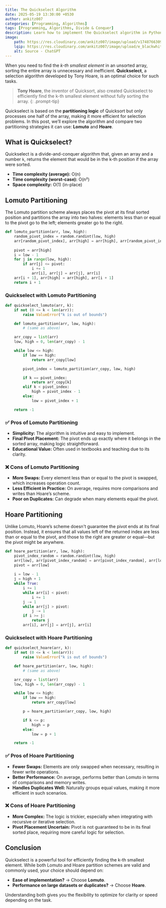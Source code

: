 ```yaml
---
title: The Quickselect Algorithm
date: 2025-05-19 13:30:00 +0530
author: ankitz007
categories: [Programming, Algorithms]
tags: [Programming, Algorithms, Divide & Conquer]
description: Learn how to implement the Quickselect algorithm in Python for efficient selection of the k-th smallest element.
image:
    path: https://res.cloudinary.com/ankitz007/image/upload/v1748766309/programming/algorithms/quickselect_zroxru.webp
    lqip: https://res.cloudinary.com/ankitz007/image/upload/e_blackwhite/v1748766309/programming/algorithms/quickselect_zroxru.webp
    alt: Source - ChatGPT
---
```


When you need to find the *k-th smallest element* in an unsorted array, sorting the entire array is unnecessary and inefficient. **Quickselect**, a selection algorithm developed by Tony Hoare, is an optimal choice for such tasks.

> **Tony Hoare**, the inventor of Quicksort, also created Quickselect to efficiently find the k-th smallest element without fully sorting the array.
{: .prompt-tip}

Quickselect is based on the **partitioning logic** of Quicksort but only processes one half of the array, making it more efficient for selection problems. In this post, we’ll explore the algorithm and compare two partitioning strategies it can use: **Lomuto** and **Hoare**.

## What is Quickselect?

Quickselect is a divide-and-conquer algorithm that, given an array and a number `k`, returns the element that would be in the k-th position if the array were sorted.

* **Time complexity (average):** O(n)
* **Time complexity (worst-case):** O(n²)
* **Space complexity:** O(1) (in-place)

## Lomuto Partitioning

The Lomuto partition scheme always places the pivot at its final sorted position and partitions the array into two halves: elements less than or equal to the pivot go to the left; elements greater go to the right.

```python
def lomuto_partition(arr, low, high):
    random_pivot_index = random.randint(low, high)
    arr[random_pivot_index], arr[high] = arr[high], arr[random_pivot_index]
    
    pivot = arr[high]
    i = low - 1
    for j in range(low, high):
        if arr[j] <= pivot:
            i += 1
            arr[i], arr[j] = arr[j], arr[i]
    arr[i + 1], arr[high] = arr[high], arr[i + 1]
    return i + 1
```

### Quickselect with Lomuto Partitioning

```python
def quickselect_lomuto(arr, k):
    if not (0 <= k < len(arr)):
        raise ValueError("k is out of bounds")

    def lomuto_partition(arr, low, high):
        # (same as above)

    arr_copy = list(arr)
    low, high = 0, len(arr_copy) - 1

    while low <= high:
        if low == high:
            return arr_copy[low]

        pivot_index = lomuto_partition(arr_copy, low, high)

        if k == pivot_index:
            return arr_copy[k]
        elif k < pivot_index:
            high = pivot_index - 1
        else:
            low = pivot_index + 1

    return -1
```

### ✅ Pros of Lomuto Partitioning

* **Simplicity:** The algorithm is intuitive and easy to implement.
* **Final Pivot Placement:** The pivot ends up exactly where it belongs in the sorted array, making logic straightforward.
* **Educational Value:** Often used in textbooks and teaching due to its clarity.

### ❌ Cons of Lomuto Partitioning

* **More Swaps:** Every element less than or equal to the pivot is swapped, which increases operation count.
* **Less Efficient in Practice:** On average, requires more comparisons and writes than Hoare’s scheme.
* **Poor on Duplicates:** Can degrade when many elements equal the pivot.

## Hoare Partitioning

Unlike Lomuto, Hoare’s scheme doesn't guarantee the pivot ends at its final position. Instead, it ensures that all values left of the returned index are less than or equal to the pivot, and those to the right are greater or equal—but the pivot might be anywhere.

```python
def hoare_partition(arr, low, high):
    pivot_index_random = random.randint(low, high)
    arr[low], arr[pivot_index_random] = arr[pivot_index_random], arr[low]
    pivot = arr[low]
    
    i = low - 1
    j = high + 1
    while True:
        i += 1
        while arr[i] < pivot:
            i += 1
        j -= 1
        while arr[j] > pivot:
            j -= 1
        if i >= j:
            return j
        arr[i], arr[j] = arr[j], arr[i]
```

### Quickselect with Hoare Partitioning

```python
def quickselect_hoare(arr, k):
    if not (0 <= k < len(arr)):
        raise ValueError("k is out of bounds")

    def hoare_partition(arr, low, high):
        # (same as above)

    arr_copy = list(arr)
    low, high = 0, len(arr_copy) - 1

    while low <= high:
        if low == high:
            return arr_copy[low]

        p = hoare_partition(arr_copy, low, high)

        if k <= p:
            high = p
        else:
            low = p + 1

    return -1
```

### ✅ Pros of Hoare Partitioning

* **Fewer Swaps:** Elements are only swapped when necessary, resulting in fewer write operations.
* **Better Performance:** On average, performs better than Lomuto in terms of comparisons and memory writes.
* **Handles Duplicates Well:** Naturally groups equal values, making it more efficient in such scenarios.

### ❌ Cons of Hoare Partitioning

* **More Complex:** The logic is trickier, especially when integrating with recursive or iterative selection.
* **Pivot Placement Uncertain:** Pivot is not guaranteed to be in its final sorted place, requiring more careful logic for selection.

## Conclusion

Quickselect is a powerful tool for efficiently finding the k-th smallest element. While both Lomuto and Hoare partition schemes are valid and commonly used, your choice should depend on:

* **Ease of implementation?** → Choose **Lomuto**.
* **Performance on large datasets or duplicates?** → Choose **Hoare**.

Understanding both gives you the flexibility to optimize for clarity or speed depending on the task.
